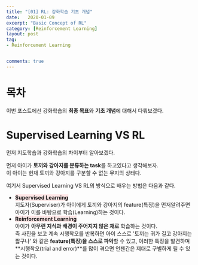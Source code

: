 ```yaml
---
title: "[01] RL: 강화학습 기초 개념" 
date:   2020-01-09
excerpt: "Basic Concept of RL"
category: [Reinforcement Learning]
layout: post
tag:
- Reinforcement Learning


comments: true
---
```




# 목차


이번 포스트에선 강화학습의 **최종 목표**와 **기초 개념**에 대해서 다뤄보겠다.     



# Supervised Learning VS RL
먼저 지도학습과 강화학습의 차이부터 알아보겠다.   

먼저 아이가 **토끼와 강아지를 분류하는 task**를 하고있다고 생각해보자.      
이 아이는 현재 토끼와 강아지를 구분할 수 없는 무지의 상태다.     

여기서 Supervised Learning VS RL의 방식으로 배우는 방법은 다음과 같다.    
* <span style="background-color:#FFE6E6">**Supervised Learning** </span>         
지도자(Superviser)가 아이에게 토끼와 강아지의 feature(특징)을 먼저알려주면 아이가 이를 바탕으로 학습(Learning)하는 것이다.          
* <span style="background-color:#FFE6E6">**Reinforcement Learning** </span>      
아이가 **아무런 지식과 배경이 주어지지 않은 채로** 학습하는 것이다.     
즉 사진을 보고 계속 시행착오를 반복하면 아이 스스로 '토끼는 귀가 길고 강아지는 짧구나' 와 같은 **feature(특징)을 스스로 파악**할 수 있고,  이러한 특징을 발견하며 **시행착오(trial and error)**를 많이 겪으면 언젠간은 제대로 구별하게 될 수 있는 것이다.       


